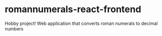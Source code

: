 # romannumerals-react-frontend

Hobby project! Web application that converts roman numerals to decimal numbers
